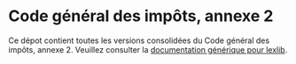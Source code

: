 # Code général des impôts, annexe 2

Ce dépot contient toutes les versions consolidées du Code général des impôts, annexe 2. Veuillez consulter la [documentation générique pour lexlib](https://github.com/lexlib/documentation/wiki).
